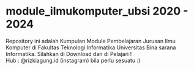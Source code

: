 # module_ilmukomputer_ubsi 2020 - 2024
Repository ini adalah Kumpulan Module Pembelajaran Jurusan Ilmu Komputer di Fakultas Teknologi Informatika Universitas Bina sarana Informatika.
Silahkan di Download dan di Pelajari !
<br>
Hub : @rizkiagung.id (instagram) bila perlu sesuatu :)

